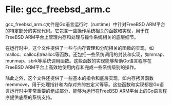 # File: gcc_freebsd_arm.c

gcc_freebsd_arm.c文件是Go语言运行时（runtime）中针对FreeBSD ARM平台的特定部分的实现代码。它包含一些操作系统相关的函数和实现，用于在FreeBSD ARM平台上管理内存和处理与操作系统相关的底层细节。

在运行时中，这个文件提供了一些与内存管理和分配相关的函数的实现，如malloc、calloc和realloc等函数。还包括一些系统调用的封装和实现，如mmap、munmap、sbrk等系统调用函数。这些函数的实现能够帮助Go语言程序在FreeBSD ARM平台上高效地使用内存和完成一些系统级别的操作。

除此之外，这个文件还提供了一些基本的指令和底层实现，如内存拷贝函数memmove，用于处理指针和内存对齐的宏定义等等。这些函数和实现都是Go语言运行时中非常重要的组成部分，能够为运行在FreeBSD ARM平台上的Go语言程序提供底层的系统支持。

